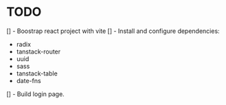 # TODO

[] - Boostrap react project with vite
[] - Install and configure dependencies:

- radix
- tanstack-router
- uuid
- sass
- tanstack-table
- date-fns

[] - Build login page.
